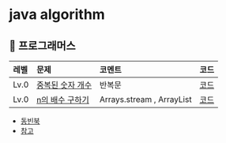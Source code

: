 # java algorithm


## 👻 프로그래머스

|레벨 | 문제 | 코멘트 |코드|
  |:-----|:----|:----|:-----
|Lv.0| [중복된 숫자 개수](https://programmers.co.kr/learn/courses/30/lessons/120583) | 반복문 |[코드](src/com/company/programmers/level0/중복된숫자.md) |
|Lv.0| [n의 배수 구하기](https://programmers.co.kr/learn/courses/30/lessons/120905) | Arrays.stream , ArrayList |[코드](src/com/company/programmers/level0/배수고르기.md) |




- [동빈북](src/com/company/dongbinbook/동빈북.md)
- [참고](src/com/company/good/read.md)

